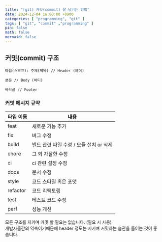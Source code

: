 ```yaml
---
title: "[git] 커밋(commit) 잘 남기는 방법"
date: 2024-12-04 16:00:00 +0900
categories: [ "programming", "git" ]
tags: [ "git", "commit" ,"programming" ]
pin: false
math: false
mermaid: false
---
```


## 커밋(commit) 구조

```
타입(스코프): 주제(제목) // Header (헤더)

본문 // Body (바디)

바닥글 // Footer
```

### 커밋 메시지 규약

| 타입 이름    | 내용                        |
|----------|---------------------------|
| feat     | 새로운 기능 추가                 |
| fix      | 버그 수정                     |
| build    | 빌드 관련 파일 수정 / 모듈 설치 or 삭제 |
| chore    | 그 외 자잘한 수정                |
| ci       | ci 관련 설정 수정               |
| docs     | 문서 수정                     |
| style    | 코드 스타일 혹은 포맷              |
| refactor | 코드 리팩토링                   |
| test     | 테스트 코드 수정                 |
| perf     | 성능 개선                     |

모든 구조를 지키며 커밋 할 필요는 없습니다. (필요 시 사용)  
개발자들간의 약속이기때문에 header 정도는 지키며 커밋하는 습관을 들이는 것이 좋습니다.
